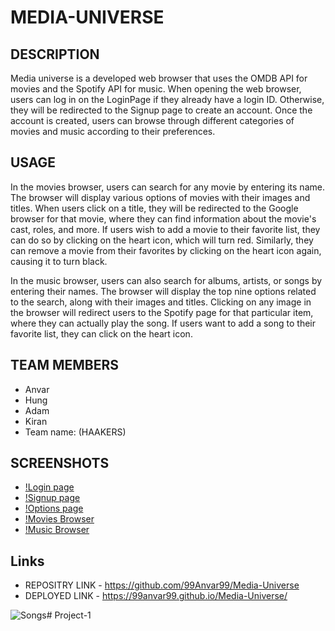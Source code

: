 # MEDIA-UNIVERSE

## DESCRIPTION
Media universe is a developed web browser that uses the OMDB API for movies and the Spotify API for music. When opening the web browser, users can log in on the LoginPage if they already have a login ID. Otherwise, they will be redirected to the Signup page to create an account. Once the account is created, users can browse through different categories of movies and music according to their preferences.

## USAGE
In the movies browser, users can search for any movie by entering its name. The browser will display various options of movies with their images and titles. When users click on a title, they will be redirected to the Google browser for that movie, where they can find information about the movie's cast, roles, and more. If users wish to add a movie to their favorite list, they can do so by clicking on the heart icon, which will turn red. Similarly, they can remove a movie from their favorites by clicking on the heart icon again, causing it to turn black.

In the music browser, users can also search for albums, artists, or songs by entering their names. The browser will display the top nine options related to the search, along with their images and titles. Clicking on any image in the browser will redirect users to the Spotify page for that particular item, where they can actually play the song. If users want to add a song to their favorite list, they can click on the heart icon.

 ## TEAM MEMBERS
 - Anvar 
 - Hung 
 - Adam  
 - Kiran
 - Team name: (HAAKERS)

 ## SCREENSHOTS
 - [!Login page](https://github.com/99Anvar99/Media-Universe/blob/main/Assets/Images/Screenshot%20(26).png)
 - [!Signup page](https://github.com/99Anvar99/Media-Universe/blob/main/Assets/Images/Screenshot%20(27).png)
 - [!Options page](https://github.com/99Anvar99/Media-Universe/blob/main/Assets/Images/Screenshot%20(28).png)
 - [!Movies Browser](https://github.com/99Anvar99/Media-Universe/blob/main/Assets/Images/Screenshot%20(29).png)
 - [!Music Browser](https://github.com/99Anvar99/Media-Universe/blob/main/Assets/Images/Screenshot%20(30).png)
 
 ## Links

 - REPOSITRY LINK - https://github.com/99Anvar99/Media-Universe
 - DEPLOYED LINK - https://99anvar99.github.io/Media-Universe/


![Songs](ImageStoredSongs.PNG)# Project-1

